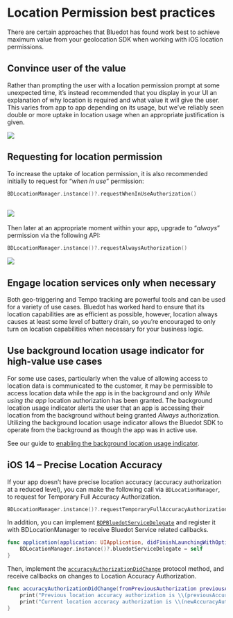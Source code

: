 Location Permission best practices
========================================

There are certain approaches that Bluedot has found work best to achieve maximum value from your geolocation SDK when working with iOS location permissions.

Convince user of the value
--------------------------

Rather than prompting the user with a location permission prompt at some unexpected time, it’s instead recommended that you display in your UI an explanation of why location is required and what value it will give the user. This varies from app to app depending on its usage, but we’ve reliably seen double or more uptake in location usage when an appropriate justification is given.

![](https://docs.bluedot.io/wp-content/uploads/2020/12/iOS-Location-Permission-onboarding.png)

Requesting for location permission
----------------------------------

To increase the uptake of location permission, it is also recommended initially to request for “_when in use_” permission:

```swift
BDLocationManager.instance()?.requestWhenInUseAuthorization()
```

![](https://docs.bluedot.io/wp-content/uploads/2021/01/iPhone_11_Pro_Max_–_14_2.jpg)
------------------------------------------------------------------------------------

Then later at an appropriate moment within your app, upgrade to “_always_” permission via the following API:

```swift
BDLocationManager.instance()?.requestAlwaysAuthorization()
```

![](https://docs.bluedot.io/wp-content/uploads/2021/01/iPhone_11_Pro_Max_–_14_2-1.jpg)

Engage location services only when necessary
--------------------------------------------

Both geo-triggering and Tempo tracking are powerful tools and can be used for a variety of use cases. Bluedot has worked hard to ensure that its location capabilities are as efficient as possible, however, location always causes at least some level of battery drain, so you’re encouraged to only turn on location capabilities when necessary for your business logic.

Use background location usage indicator for high-value use cases
----------------------------------------------------------------

For some use cases, particularly when the value of allowing access to location data is communicated to the customer, it may be permissible to access location data while the app is in the background and only _While using the app_ location authorization has been granted. The background location usage indicator alerts the user that an app is accessing their location from the background without being granted _Always_ authorization. Utilizing the background location usage indicator allows the Bluedot SDK to operate from the background as though the app was in active use.

See our guide to [enabling the background location usage indicator](https://docs.bluedot.io/ios-sdk/ios-features/blue-bar/).

iOS 14 – Precise Location Accuracy
----------------------------------

If your app doesn’t have precise location accuracy (accuracy authorization at a reduced level), you can make the following call via `BDLocationManager`, to request for Temporary Full Accuracy Authorization.

```swift
BDLocationManager.instance()?.requestTemporaryFullAccuracyAuthorization(withPurposeKey: "Your Purpose Key")
```

In addition, you can implement [`BDPBluedotServiceDelegate`](https://ios-docs.bluedot.io/Protocols/BDPBluedotServiceDelegate.html) and register it with BDLocationManager to receive Bluedot Service related callbacks.

```swift
func application(application: UIApplication, didFinishLaunchingWithOptions launchOptions: [NSObject: AnyObject]?) -> Bool {
    BDLocationManager.instance()?.bluedotServiceDelegate = self
}
```

Then, implement the [`accuracyAuthorizationDidChange`](https://ios-docs.bluedot.io/Protocols/BDPBluedotServiceDelegate.html#/c:objc(pl)BDPBluedotServiceDelegate(im)accuracyAuthorizationDidChangeFromPreviousAuthorization:toNewAuthorization:) protocol method, and receive callbacks on changes to Location Accuracy Authorization.

```swift
func accuracyAuthorizationDidChange(fromPreviousAuthorization previousAccuracyAuthorization: CLAccuracyAuthorization, toNewAuthorization newAccuracyAuthorization: CLAccuracyAuthorization) {
    print("Previous location accuracy authorization is \\(previousAccuracyAuthorization)")
    print("Current location accuracy authorization is \\(newAccuracyAuthorization)") 
}
```